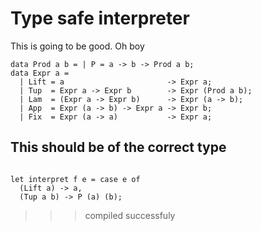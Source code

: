 # Type safe interpreter

This is going to be good.
Oh boy
```
data Prod a b = | P = a -> b -> Prod a b;
data Expr a =
  | Lift = a                       -> Expr a;
  | Tup  = Expr a -> Expr b        -> Expr (Prod a b);
  | Lam  = (Expr a -> Expr b)      -> Expr (a -> b);
  | App  = Expr (a -> b) -> Expr a -> Expr b;
  | Fix  = Expr (a -> a)           -> Expr a;
```

## This should be of the correct type 

```

let interpret f e = case e of
  (Lift a) -> a,
  (Tup a b) -> P (a) (b);
```
>>> compiled successfuly
